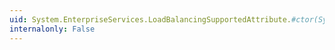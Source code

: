 ```yaml
---
uid: System.EnterpriseServices.LoadBalancingSupportedAttribute.#ctor(System.Boolean)
internalonly: False
---
```

